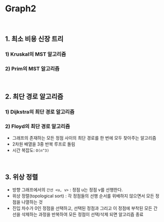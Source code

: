 # Graph2

<br>

## 1. 최소 비용 신장 트리

### 1) Kruskal의 MST 알고리즘

### 2) Prim의 MST 알고리즘


<br>

## 2. 최단 경로 알고리즘

### 1) Dijkstra의 최단 경로 알고리즘

### 2) Floyd의 최단 경로 알고리즘

- 그래프의 존재하는 모든 정점 사이의 최단 경로를 한 번에 모두 찾아주는 알고리즘
- 2차원 배열을 3중 반복 루프로 돌림
- 시간 복잡도: `O(n^3)`


<br>

## 3. 위상 정렬 

- 방향 그래프에서의 `간선 <u, v>` : 정점 u는 정점 v를 선행한다.
- 위상 정렬(topological sort) : 각 정점들의 선행 순서를 위배하지 않으면서 모든 정점을 나열하는 것
- 진입 차수가 0인 정점을 선택하고, 선택된 정점과 그리고 이 정점에 부착된 모든 간선을 삭제하는 과정을 반복하여 모든 정점이 선택/삭제 되면 알고리즘 종료


